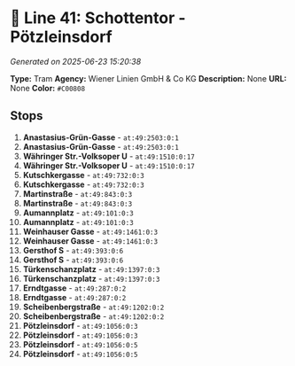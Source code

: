# 🚊 Line 41: Schottentor - Pötzleinsdorf

*Generated on 2025-06-23 15:20:38*

**Type:** Tram
**Agency:** Wiener Linien GmbH & Co KG
**Description:** None
**URL:** None
**Color:** `#C00808`

## Stops

1. **Anastasius-Grün-Gasse** - `at:49:2503:0:1`
2. **Anastasius-Grün-Gasse** - `at:49:2503:0:1`
3. **Währinger Str.-Volksoper U** - `at:49:1510:0:17`
4. **Währinger Str.-Volksoper U** - `at:49:1510:0:17`
5. **Kutschkergasse** - `at:49:732:0:3`
6. **Kutschkergasse** - `at:49:732:0:3`
7. **Martinstraße** - `at:49:843:0:3`
8. **Martinstraße** - `at:49:843:0:3`
9. **Aumannplatz** - `at:49:101:0:3`
10. **Aumannplatz** - `at:49:101:0:3`
11. **Weinhauser Gasse** - `at:49:1461:0:3`
12. **Weinhauser Gasse** - `at:49:1461:0:3`
13. **Gersthof S** - `at:49:393:0:6`
14. **Gersthof S** - `at:49:393:0:6`
15. **Türkenschanzplatz** - `at:49:1397:0:3`
16. **Türkenschanzplatz** - `at:49:1397:0:3`
17. **Erndtgasse** - `at:49:287:0:2`
18. **Erndtgasse** - `at:49:287:0:2`
19. **Scheibenbergstraße** - `at:49:1202:0:2`
20. **Scheibenbergstraße** - `at:49:1202:0:2`
21. **Pötzleinsdorf** - `at:49:1056:0:3`
22. **Pötzleinsdorf** - `at:49:1056:0:3`
23. **Pötzleinsdorf** - `at:49:1056:0:5`
24. **Pötzleinsdorf** - `at:49:1056:0:5`